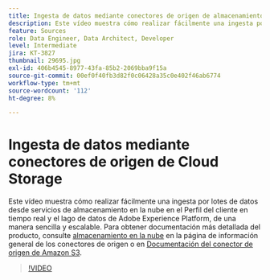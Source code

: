 ```yaml
---
title: Ingesta de datos mediante conectores de origen de almacenamiento en la nube
description: Este vídeo muestra cómo realizar fácilmente una ingesta por lotes de datos desde servicios de almacenamiento en la nube en el Perfil del cliente en tiempo real y el lago de datos de Adobe Experience Platform, de una manera sencilla y escalable.
feature: Sources
role: Data Engineer, Data Architect, Developer
level: Intermediate
jira: KT-3827
thumbnail: 29695.jpg
exl-id: 406b4545-8977-43fa-85b2-2069bba9f15a
source-git-commit: 00ef0f40fb3d82f0c06428a35c0e402f46ab6774
workflow-type: tm+mt
source-wordcount: '112'
ht-degree: 8%

---
```


# Ingesta de datos mediante conectores de origen de Cloud Storage

Este vídeo muestra cómo realizar fácilmente una ingesta por lotes de datos desde servicios de almacenamiento en la nube en el Perfil del cliente en tiempo real y el lago de datos de Adobe Experience Platform, de una manera sencilla y escalable. Para obtener documentación más detallada del producto, consulte [almacenamiento en la nube](https://experienceleague.adobe.com/docs/experience-platform/sources/home.html?lang=en#cloud-storage) en la página de información general de los conectores de origen o en [Documentación del conector de origen de Amazon S3](https://experienceleague.adobe.com/docs/experience-platform/sources/ui-tutorials/create/cloud-storage/s3.html?lang=es).

>[!VIDEO](https://video.tv.adobe.com/v/29695?learn=on)
